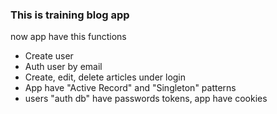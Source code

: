 
<h3>This is training blog app</h3>
<p>now app have this functions</p>
<ul>
    <li>Create user</li>
    <li>Auth user by email</li>
    <li>Create, edit, delete articles under login</li>
    <li>App have "Active Record" and "Singleton" patterns</li>
    <li>users "auth db" have passwords tokens, app have cookies</li>
</ul>
